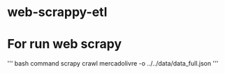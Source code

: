 # web-scrappy-etl


# For run web scrapy
''' bash command
scrapy crawl mercadolivre -o ../../data/data_full.json
'''